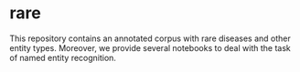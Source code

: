 # rare
This repository contains an annotated corpus with rare diseases and other entity types. Moreover, we provide several notebooks to deal with the task of named entity recognition. 
